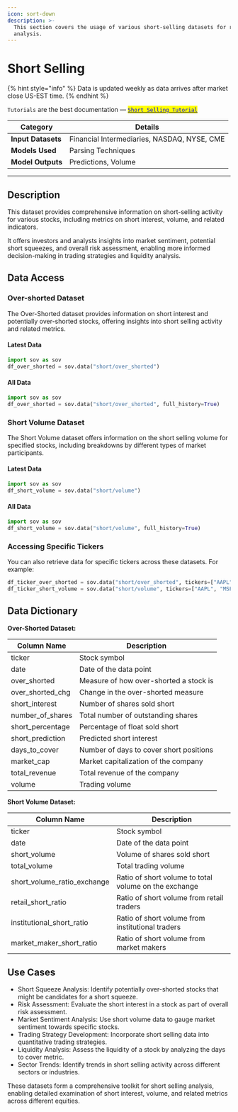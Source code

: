 ```yaml
---
icon: sort-down
description: >-
  This section covers the usage of various short-selling datasets for risk
  analysis.
---
```


# Short Selling

{% hint style="info" %}
Data is updated weekly as data arrives after market close US-EST time.
{% endhint %}

`Tutorials` are the best documentation — [<mark style="color:blue;">`Short Selling Tutorial`</mark>](https://colab.research.google.com/github/sovai-research/sovai-public/blob/main/notebooks/datasets/Short%20Data.ipynb)

<table data-column-title-hidden data-view="cards"><thead><tr><th>Category</th><th>Details</th></tr></thead><tbody><tr><td><strong>Input Datasets</strong></td><td>Financial Intermediaries, NASDAQ, NYSE, CME</td></tr><tr><td><strong>Models Used</strong></td><td>Parsing Techniques</td></tr><tr><td><strong>Model Outputs</strong></td><td>Predictions, Volume</td></tr></tbody></table>

***

## Description

This dataset provides comprehensive information on short-selling activity for various stocks, including metrics on short interest, volume, and related indicators.&#x20;

It offers investors and analysts insights into market sentiment, potential short squeezes, and overall risk assessment, enabling more informed decision-making in trading strategies and liquidity analysis.

## Data Access

### Over-shorted Dataset

The Over-Shorted dataset provides information on short interest and potentially over-shorted stocks, offering insights into short selling activity and related metrics.

#### Latest Data

```python
import sov as sov
df_over_shorted = sov.data("short/over_shorted")
```

#### All Data

```python
import sov as sov
df_over_shorted = sov.data("short/over_shorted", full_history=True)
```

### Short Volume Dataset

The Short Volume dataset offers information on the short selling volume for specified stocks, including breakdowns by different types of market participants.

#### Latest Data

```python
import sov as sov
df_short_volume = sov.data("short/volume")
```

#### All Data

```python
import sov as sov
df_short_volume = sov.data("short/volume", full_history=True)
```

### Accessing Specific Tickers

You can also retrieve data for specific tickers across these datasets. For example:

```python
df_ticker_over_shorted = sov.data("short/over_shorted", tickers=["AAPL", "MSFT"])
df_ticker_short_volume = sov.data("short/volume", tickers=["AAPL", "MSFT"])
```

## Data Dictionary

**Over-Shorted Dataset:**

| Column Name        | Description                             |
| ------------------ | --------------------------------------- |
| ticker             | Stock symbol                            |
| date               | Date of the data point                  |
| over\_shorted      | Measure of how over-shorted a stock is  |
| over\_shorted\_chg | Change in the over-shorted measure      |
| short\_interest    | Number of shares sold short             |
| number\_of\_shares | Total number of outstanding shares      |
| short\_percentage  | Percentage of float sold short          |
| short\_prediction  | Predicted short interest                |
| days\_to\_cover    | Number of days to cover short positions |
| market\_cap        | Market capitalization of the company    |
| total\_revenue     | Total revenue of the company            |
| volume             | Trading volume                          |



**Short Volume Dataset:**

| Column Name                    | Description                                           |
| ------------------------------ | ----------------------------------------------------- |
| ticker                         | Stock symbol                                          |
| date                           | Date of the data point                                |
| short\_volume                  | Volume of shares sold short                           |
| total\_volume                  | Total trading volume                                  |
| short\_volume\_ratio\_exchange | Ratio of short volume to total volume on the exchange |
| retail\_short\_ratio           | Ratio of short volume from retail traders             |
| institutional\_short\_ratio    | Ratio of short volume from institutional traders      |
| market\_maker\_short\_ratio    | Ratio of short volume from market makers              |

## Use Cases

* Short Squeeze Analysis: Identify potentially over-shorted stocks that might be candidates for a short squeeze.
* Risk Assessment: Evaluate the short interest in a stock as part of overall risk assessment.
* Market Sentiment Analysis: Use short volume data to gauge market sentiment towards specific stocks.
* Trading Strategy Development: Incorporate short selling data into quantitative trading strategies.
* Liquidity Analysis: Assess the liquidity of a stock by analyzing the days to cover metric.
* Sector Trends: Identify trends in short selling activity across different sectors or industries.



These datasets form a comprehensive toolkit for short selling analysis, enabling detailed examination of short interest, volume, and related metrics across different equities.
